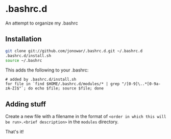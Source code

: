 # .bashrc.d
An attempt to organize my .bashrc

## Installation

```bash
git clone git://github.com/jonowar/.bashrc.d.git ~/.bashrc.d
.bashrc.d/install.sh
source ~/.bashrc
```

This adds the following to your .bashrc:
```
# added by .bashrc.d/install.sh
for file in `find $HOME/.bashrc.d/modules/* | grep "/[0-9]\..*[0-9a-zA-Z]$"`; do echo $file; source $file; done
```

## Adding stuff
Create a new file with a filename in the format of `<order in which this will be run>.<brief description>` in the `modules` directory.

That's it!

